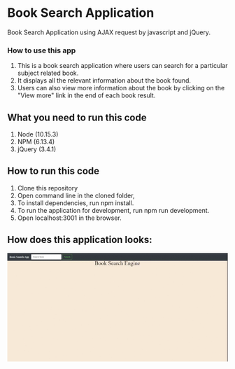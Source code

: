 # Book Search Application
Book Search Application using AJAX request by javascript and jQuery.

### How to use this app
1. This is a book search application where users can search for a particular subject related book.
2. It displays all the relevant information about the book found.
3. Users can also view more information about the book by clicking on the "View more" link in the end of each book result.


## What you need to run this code
1. Node (10.15.3)
2. NPM (6.13.4)
3. jQuery (3.4.1)

## How to run this code
1. Clone this repository
2. Open command line in the cloned folder,
3. To install dependencies, run npm install.
4. To run the application for development, run npm run development.
5. Open localhost:3001 in the browser.

## How does this application looks:

![](book.gif)

